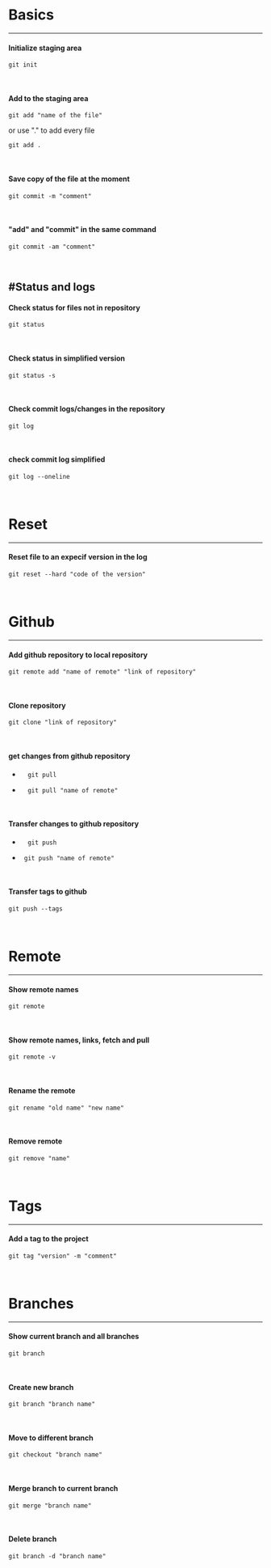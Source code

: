 
# Basics
---

#### Initialize staging area
```git
git init
```
<br>

#### Add to the staging area 

```git
git add "name of the file"
```
or use "." to add every file

```git
git add .
```  
<br>

#### Save copy of the file at the moment
```git
git commit -m "comment"
```
<br>

#### "add" and "commit" in the same command
```git
git commit -am "comment"
```
<br>

#Status and logs
---

#### Check status for files not in repository
```git
git status
```
<br>

#### Check status in simplified version
```git
git status -s
```
<br>

#### Check commit logs/changes in the repository
```git
git log
```
<br>

#### check commit log simplified
```git
git log --oneline
```
<br>

# Reset
---

#### Reset file to an expecif version in the log
```git
git reset --hard "code of the version"
```
<br>

# Github
---

#### Add github repository to local repository
```git
git remote add "name of remote" "link of repository"
```
<br>

#### Clone repository
```git
git clone "link of repository"
```
<br>

#### get changes from github repository
- ```git
    git pull
    ```
- ```git
    git pull "name of remote"
    ```
<br>

#### Transfer changes to github repository
- ```git
    git push
    ```
-  ```git
    git push "name of remote"
    ```
<br>

#### Transfer tags to github

```git
git push --tags
```
<br>


# Remote
---

#### Show remote names
```git
git remote
```
<br>

#### Show remote names, links, fetch and pull
```git
git remote -v
```
<br>

#### Rename the remote
```git
git rename "old name" "new name"
```
<br>

#### Remove remote
```git
git remove "name"
```
<br>

# Tags
---

#### Add a tag to the project
```git
git tag "version" -m "comment"
```
<br>


# Branches
---


#### Show current branch and all branches
```git
git branch
```
<br>

#### Create new branch
```git
git branch "branch name"
```
<br>

#### Move to different branch
```git
git checkout "branch name"
```
<br>

#### Merge branch to current branch
```git
git merge "branch name"
```
<br>

#### Delete branch
```git
git branch -d "branch name"
```
<br>
